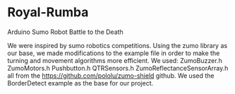# Royal-Rumba
Arduino Sumo Robot Battle to the Death

We were inspired by sumo robotics competitions. Using the zumo library as our base, we made modifications to the example file in order to make the turning and movement algorithms more efficient.
We used:
ZumoBuzzer.h
ZumoMotors.h
Pushbutton.h
QTRSensors.h
ZumoReflectanceSensorArray.h
all from the https://github.com/pololu/zumo-shield github. We used the BorderDetect example as the base for our project.
